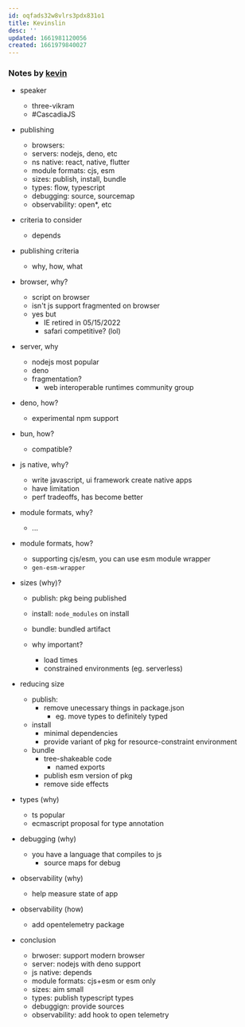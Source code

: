 ```yaml
---
id: oqfads32w8vlrs3pdx831o1
title: Kevinslin
desc: ''
updated: 1661981120056
created: 1661979840027
---
```


### Notes by [kevin](https://github.com/kevinslin)

- speaker
	- three-vikram
	- #CascadiaJS
- publishing
	- browsers: 
	- servers: nodejs, deno, etc
	- ns native: react, native, flutter
	- module formats: cjs, esm
	- sizes: publish, install, bundle
	- types: flow, typescript
	- debugging: source, sourcemap
	- observability: open*, etc
- criteria to consider
	- depends
- publishing criteria
	- why, how, what

- browser, why?
	- script on browser
	- isn't js support fragmented on browser
	- yes but
		- IE retired in 05/15/2022
		- safari competitive? (lol)

- server, why
	- nodejs most popular
	- deno
	- fragmentation?
		- web interoperable runtimes community group

- deno, how?
	- experimental npm support

- bun, how?
	- compatible?

- js native, why?
	- write javascript, ui framework create native apps
	- have limitation
	- perf tradeoffs, has become better

- module formats, why?
	- ...


- module formats, how?
	- supporting cjs/esm, you can use esm module wrapper
	- `gen-esm-wrapper`

- sizes (why)?
	- publish: pkg being published
	- install: `node_modules` on install
	- bundle: bundled artifact

	- why important?
		- load times
		- constrained environments (eg. serverless)

- reducing size
	- publish:
		- remove unecessary things in package.json
			- eg. move types to definitely typed
	- install
		- minimal dependencies
		- provide variant of pkg for resource-constraint environment
	- bundle
		- tree-shakeable code
			- named exports
		- publish esm version of pkg
		- remove side effects

- types (why)
	- ts popular
	- ecmascript proposal for type annotation

- debugging (why)
	- you have a language that compiles to js
		- source maps for debug

- observability (why)
	- help measure state of app

- observability (how)
	- add opentelemetry package

- conclusion
	- brwoser: support modern browser
	- server: nodejs with deno support
	- js native: depends
	- module formats: cjs+esm or esm only
	- sizes: aim small
	- types: publish typescript types
	- debuggign: provide sources
	- observability: add hook to open telemetry